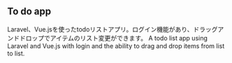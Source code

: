 ## To do app

Laravel、Vue.jsを使ったtodoリストアプリ。ログイン機能があり、ドラッグアンドドロップでアイテムのリスト変更ができます。
A todo list app using Laravel and Vue.js with login and the ability to drag and drop items from list to list.
